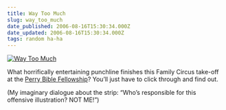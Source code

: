 ```yaml
---
title: Way Too Much
slug: way_too_much
date_published: 2006-08-16T15:30:34.000Z
date_updated: 2006-08-16T15:30:34.000Z
tags: random ha-ha
---
```


[![Way Too Much](http://www.dashes.com/anil/images/waytoomuch.png)](http://www.pbfcomics.com/?cid=PBF187-Way_Too_Much.png#178)

What horrifically entertaining punchline finishes this Family Circus take-off at the [Perry Bible Fellowship](http://www.pbfcomics.com/?cid=PBF187-Way_Too_Much.png#178)? You’ll just have to click through and find out.

(My imaginary dialogue about the strip: “Who’s responsible for this offensive illustration? NOT ME!”)
